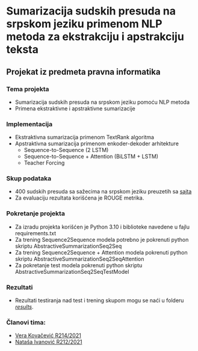 # Sumarizacija sudskih presuda na srpskom jeziku primenom NLP metoda za ekstrakciju i apstrakciju teksta
## Projekat iz predmeta pravna informatika

### Tema projekta
- Sumarizacija sudskih presuda na srpskom jeziku pomoću NLP metoda
- Primena ekstraktivne i apstraktivne sumarizacije

### Implementacija
- Ekstraktivna sumarizacija primenom TextRank algoritma
- Apstraktivna sumarizacija primenom enkoder-dekoder arhitekture
    - Sequence-to-Sequence (2 LSTM)
    - Sequence-to-Sequence + Attention (BiLSTM + LSTM)
    - Teacher Forcing

### Skup podataka
- 400 sudskih presuda sa sažecima na srpskom jeziku preuzetih sa [sajta](https://e-case.eakademija.com/)
- Za evaluaciju rezultata korišćena je ROUGE metrika.

### Pokretanje projekta
- Za izradu projekta korišćen je Python 3.10 i biblioteke navedene u fajlu requirements.txt
- Za trening Sequence2Sequence modela potrebno je pokrenuti python skriptu AbstractiveSummarizationSeq2Seq
- Za trening Sequence2Sequence + Attention modela pokrenuti python skriptu AbstractiveSummarizationSeq2SeqAttention
- Za pokretanje test modela pokrenuti python skriptu AbstractiveSummarizationSeq2SeqTestModel

### Rezultati
- Rezultati testiranja nad test i trening skupom mogu se naći u folderu [*results*](https://github.com/verak13/pravna-informatika-nn/tree/main/LegalCasesSummarization/results/s2s-25-vanilla).

### Članovi tima:
- [Vera Kovačević R214/2021](https://github.com/verak13)
- [Nataša Ivanović R212/2021](https://github.com/natasa-ivanovic)

